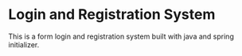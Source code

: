 # Login and Registration System

This is a form login and registration system built with java and spring initializer.